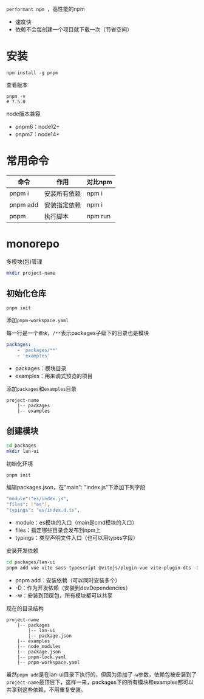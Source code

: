 `performant npm `，高性能的npm

- 速度快
- 依赖不会每创建一个项目就下载一次（节省空间）

# 安装

```shell
npm install -g pnpm
```

查看版本

```shell
pnpm -v
# 7.5.0
```

node版本兼容

- pnpm6：node12+
- pnpm7：node14+

# 常用命令

命令 | 作用 | 对比npm
--- | --- | ---
pnpm i | 安装所有依赖 | npm i
pnpm add <pkg> | 安装指定依赖 | npm i <pkg>
pnpm <cmd> | 执行脚本 | npm run <cmd>

# monorepo

多模块(包)管理

```sh
mkdir project-name
```

## 初始化仓库

```sh
pnpm init
```

添加`pnpm-workspace.yaml`

每一行是一个`模块`，`/**`表示packages子级下的目录也是模块

```yaml
packages:
    - 'packages/**'
    - 'examples'
```

- packages：模块目录
- examples：用来调式预览的项目

添加`packages`和`examples`目录

```
project-name
	|--	packages
	|--	examples
```

## 创建模块

```sh
cd packages
mkdir lan-ui
```

初始化环境

```sh
pnpm init
```

编辑packages.json，在"main": "index.js"下添加下列字段

```sh
"module":"es/index.js",
"files": ["es"],
"typings": "es/index.d.ts",
```

- module：es模块的入口（main是cmd模块的入口）
- files：指定哪些目录会发布到npm上
- typings：类型声明文件入口（也可以用types字段）

安装开发依赖

```sh
cd packages/lan-ui
pnpm add vue vite sass typescript @vitejs/plugin-vue vite-plugin-dts -D -w
```

- pnpm add：安装依赖（可以同时安装多个）
- -D：作为开发依赖（安装到devDependencies）
- -w：安装到顶层包，所有模块都可以共享

现在的目录结构

```
project-name
	|--	packages
		|-- lan-ui
		|-- package.json
	|--	examples
	|-- node_modules
	|-- package.json
	|-- pnpm-lock.yaml
	|-- pnpm-workspace.yaml
```

虽然`pnpm add`是在lan-ui目录下执行的，但因为添加了`-w`参数，依赖包被安装到了`project-name`最顶层下，这样一来，packages下的所有模块和examples都可以共享到这些依赖，不用重复安装。
